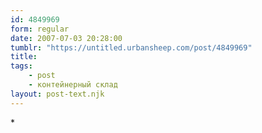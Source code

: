 ```yaml
---
id: 4849969
form: regular
date: 2007-07-03 20:28:00
tumblr: "https://untitled.urbansheep.com/post/4849969"
title:
tags:
    - post
    - контейнерный склад
layout: post-text.njk
---
```


<p>*</p>

